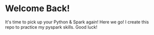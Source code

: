 # Welcome Back!
It's time to pick up your Python & Spark again! Here we go! I create this repo to practice my pyspark skills. Good luck!
